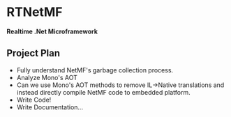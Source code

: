 RTNetMF
=======

**Realtime .Net Microframework**

Project Plan
--------
- Fully understand NetMF's garbage collection process.
- Analyze Mono's AOT
- Can we use Mono's AOT methods to remove IL->Native translations and instead directly compile NetMF code to embedded platform.
- Write Code!
- Write Documentation...
